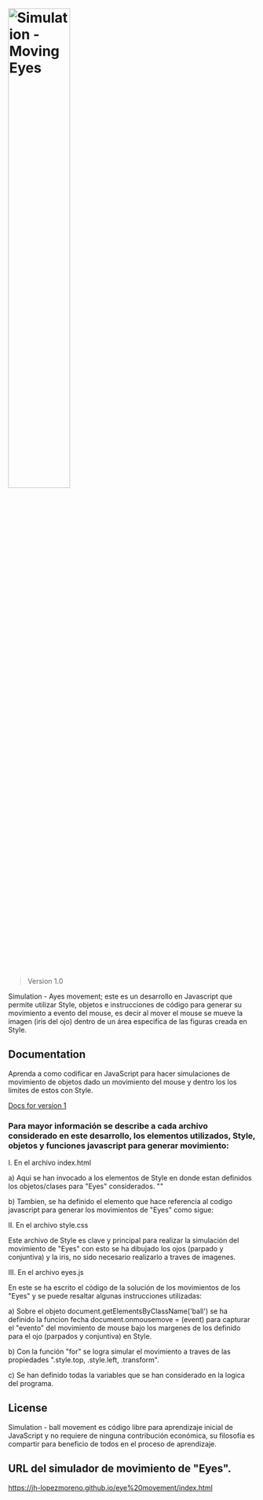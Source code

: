 <h1><img src="" alt="Simulation - Moving Eyes" width="50%"></h1>

> Version 1.0

Simulation - Ayes movement; este es un desarrollo en Javascript que permite utilizar Style, objetos e instrucciones de código para generar su movimiento a evento del mouse, es decir al mover el mouse se mueve la imagen (iris del ojo) dentro de un área especifica de las figuras creada en Style.

## Documentation

Aprenda a como codificar en JavaScript para hacer simulaciones de movimiento de objetos dado un movimiento del mouse y dentro los los limites de estos con Style.

[Docs for version 1](https://jh-lopezmoreno.github.io/eye%20movement/docs)

### Para mayor información se describe a cada archivo considerado en este desarrollo, los elementos utilizados, Style, objetos y funciones javascript para generar movimiento:

I. En el archivo index.html
   
   a) Aqui se han invocado a los elementos de Style en donde estan definidos los objetos/clases para "Eyes" considerados.
      "<link rel="stylesheet" type="text/css" href="./styles.css">"

   b) Tambien, se ha definido el elemento que hace referencia al codigo javascript para generar los movimientos de "Eyes" como sigue:
      <script src="./eyes.js"></script>

II. En el archivo style.css
   
   Este archivo de Style es clave y principal para realizar la simulación del movimiento de "Eyes" con esto se ha dibujado los ojos (parpado y conjuntiva) 
   y la iris, no sido necesario realizarlo a traves de imagenes.

III. En el archivo eyes.js
   
   En este se ha escrito el código de la solución de los movimientos de los "Eyes" y se puede resaltar algunas instrucciones utilizadas:

   a) Sobre el objeto document.getElementsByClassName('ball') se ha definido la funcion fecha document.onmousemove = (event) para capturar el "evento" del
      movimiento de mouse bajo los margenes de los definido para el ojo (parpados y conjuntiva) en Style.
      
   b) Con la función "for" se logra simular el movimiento a traves de las propiedades ".style.top, .style.left, .transform".
   
   c) Se han definido todas la variables que se han considerado en la logica del programa.

## License

Simulation - ball movement es código libre para aprendizaje inicial de JavaScript y no requiere de ninguna contribución económica, su filosofía es compartir para beneficio de todos en el proceso de aprendizaje.

## URL del simulador de movimiento de "Eyes".

https://jh-lopezmoreno.github.io/eye%20movement/index.html
